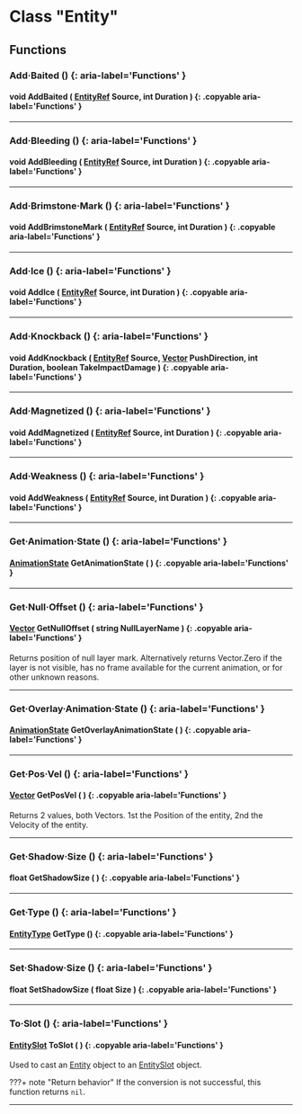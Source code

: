 # Class "Entity"

## Functions

### Add·Baited () {: aria-label='Functions' }
#### void AddBaited ( [EntityRef](https://wofsauge.github.io/IsaacDocs/rep/EntityRef.html) Source, int Duration ) {: .copyable aria-label='Functions' }

___
### Add·Bleeding () {: aria-label='Functions' }
#### void AddBleeding ( [EntityRef](https://wofsauge.github.io/IsaacDocs/rep/EntityRef.html) Source, int Duration ) {: .copyable aria-label='Functions' }

___
### Add·Brimstone·Mark () {: aria-label='Functions' }
#### void AddBrimstoneMark ( [EntityRef](https://wofsauge.github.io/IsaacDocs/rep/EntityRef.html) Source, int Duration ) {: .copyable aria-label='Functions' }

___
### Add·Ice () {: aria-label='Functions' }
#### void AddIce ( [EntityRef](https://wofsauge.github.io/IsaacDocs/rep/EntityRef.html) Source, int Duration ) {: .copyable aria-label='Functions' }

___
### Add·Knockback () {: aria-label='Functions' }
#### void AddKnockback ( [EntityRef](https://wofsauge.github.io/IsaacDocs/rep/EntityRef.html) Source, [Vector](https://wofsauge.github.io/IsaacDocs/rep/Vector.html) PushDirection, int Duration, boolean TakeImpactDamage ) {: .copyable aria-label='Functions' }

___
### Add·Magnetized () {: aria-label='Functions' }
#### void AddMagnetized ( [EntityRef](https://wofsauge.github.io/IsaacDocs/rep/EntityRef.html) Source, int Duration ) {: .copyable aria-label='Functions' }

___
### Add·Weakness () {: aria-label='Functions' }
#### void AddWeakness ( [EntityRef](https://wofsauge.github.io/IsaacDocs/rep/EntityRef.html) Source, int Duration ) {: .copyable aria-label='Functions' }

___
### Get·Animation·State () {: aria-label='Functions' }
#### [AnimationState](AnimationState.md) GetAnimationState ( ) {: .copyable aria-label='Functions' }

___
### Get·Null·Offset () {: aria-label='Functions' }
#### [Vector](https://wofsauge.github.io/IsaacDocs/rep/Vector.html) GetNullOffset ( string NullLayerName ) {: .copyable aria-label='Functions' }
Returns position of null layer mark. Alternatively returns Vector.Zero if the layer is not visible, has no frame available for the current animation, or for other unknown reasons.

___
### Get·Overlay·Animation·State () {: aria-label='Functions' }
#### [AnimationState](AnimationState.md) GetOverlayAnimationState ( ) {: .copyable aria-label='Functions' }

___
### Get·Pos·Vel () {: aria-label='Functions' }
#### [Vector](https://wofsauge.github.io/IsaacDocs/rep/Vector.html) GetPosVel ( ) {: .copyable aria-label='Functions' }
Returns 2 values, both Vectors. 1st the Position of the entity, 2nd the Velocity of the entity.

___
### Get·Shadow·Size () {: aria-label='Functions' }
#### float GetShadowSize ( ) {: .copyable aria-label='Functions' }

___
### Get·Type () {: aria-label='Functions' }
#### [EntityType](https://wofsauge.github.io/IsaacDocs/rep/enums/EntityType.html) GetType () {: .copyable aria-label='Functions' }

___
### Set·Shadow·Size () {: aria-label='Functions' }
#### float SetShadowSize ( float Size ) {: .copyable aria-label='Functions' }

___
### To·Slot () {: aria-label='Functions' }
#### [EntitySlot](EntitySlot.md) ToSlot ( ) {: .copyable aria-label='Functions' }
Used to cast an [Entity](https://wofsauge.github.io/IsaacDocs/rep/Entity.html) object to an [EntitySlot](EntitySlot.md) object.

???+ note "Return behavior"
    If the conversion is not successful, this function returns `nil`.

___